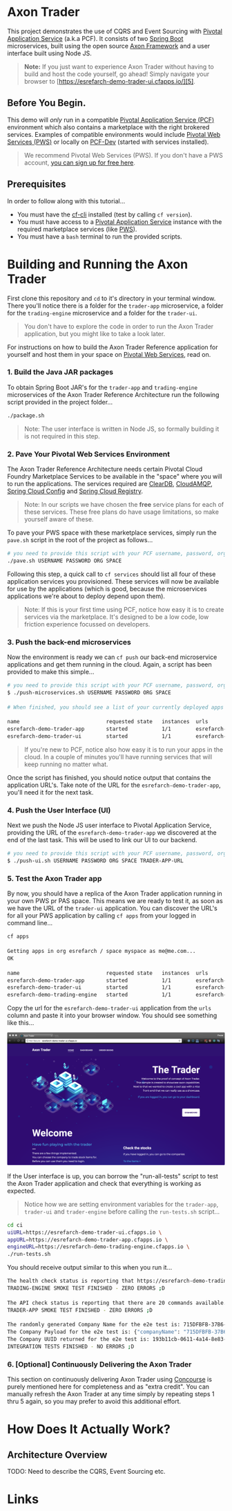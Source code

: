 # Axon Trader

This project demonstrates the use of CQRS and Event Sourcing with [Pivotal Application Service][11] (a.k.a PCF). It consists of two [Spring Boot][9] microservices, built using the open source [Axon Framework][10] and a user interface built using Node JS.

> __Note:__ If you just want to experience Axon Trader without having to build and host the code yourself, go ahead! Simply navigate your browser to [https://esrefarch-demo-trader-ui.cfapps.io/][5].

## Before You Begin.

This demo will *only* run in a compatible [Pivotal Application Service (PCF)][11] environment which also contains a marketplace with the right brokered services. Examples of compatible environments would include [Pivotal Web Services (PWS)][6] or locally on [PCF-Dev][7] (started with services installed). 

> We recommend Pivotal Web Services (PWS). If you don't have a PWS account, [you can sign up for free here][6].

## Prerequisites

In order to follow along with this tutorial...

- You must have the [cf-cli][8] installed (test by calling `cf version`).
- You must have access to a [Pivotal Application Service][11] instance with the required marketplace services (like [PWS][6]).
- You must have a `bash` terminal to run the provided scripts.

# Building and Running the Axon Trader

First clone this repository and `cd` to it's directory in your terminal window. There you'll notice there is a folder for the `trader-app` microservice, a folder for the `trading-engine` microservice and a folder for the `trader-ui`.

> You don't have to explore the code in order to run the Axon Trader application, but you might like to take a look later.

For instructions on how to build the Axon Trader Reference application for yourself and host them in your space on [Pivotal Web Services][6], read on.


### 1. Build the Java JAR packages

To obtain Spring Boot JAR's for the `trader-app` and `trading-engine` microservices of the Axon Trader Reference Architecture run the following script provided in the project folder...

```bash
./package.sh
```

> Note: The user interface is written in Node JS, so formally building it is not required in this step.

### 2. Pave Your Pivotal Web Services Environment

The Axon Trader Reference Architecture needs certain Pivotal Cloud Foundry Marketplace Services to be available in the "space" where you will to run the applications. The services required are [ClearDB][1], [CloudAMQP][2], [Spring Cloud Config][3] and [Spring Cloud Registry][4].

> Note: In our scripts we have chosen the __free__ service plans for each of these services. These free plans do have usage limitations, so make yourself aware of these.

To pave your PWS space with these marketplace services, simply run the `pave.sh` script in the root of the project as follows... 

```bash
# you need to provide this script with your PCF username, password, org and space...
./pave.sh USERNAME PASSWORD ORG SPACE
```

Following this step, a quick call to `cf services` should list all four of these application services you provisioned. These services will now be available for use by the applications (which is good, because the microservices applications we're about to deploy depend upon them).

> Note: If this is your first time using PCF, notice how easy it is to create services via the marketplace. It's designed to be a low code, low friction experience focussed on developers.

### 3. Push the back-end microservices

Now the environment is ready we can `cf push` our back-end microservice applications and get them running in the cloud. Again, a script has been provided to make this simple... 

```bash
# you need to provide this script with your PCF username, password, org and space...
$ ./push-microservices.sh USERNAME PASSWORD ORG SPACE

# When finished, you should see a list of your currently deployed apps and their URL's...

name                            requested state   instances  urls
esrefarch-demo-trader-app       started           1/1        esrefarch-demo-trader-app.cfapps.io
esrefarch-demo-trader-ui        started           1/1        esrefarch-demo-trader-ui.cfapps.io
```

> If you're new to PCF, notice also how easy it is to run your apps in the cloud. In a couple of minutes you'll have running services that will keep running no matter what.

Once the script has finished, you should notice output that contains the application URL's. Take note of the URL for the `esrefarch-demo-trader-app`, you'll need it for the next task.

### 4. Push the User Interface (UI)

Next we push the Node JS user interface to Pivotal Application Service, providing the URL of the `esrefarch-demo-trader-app` we discovered at the end of the last task. This will be used to link our UI to our backend. 

```bash
# you need to provide this script with your PCF username, password, org, space and trader-app-url ()...
$ ./push-ui.sh USERNAME PASSWORD ORG SPACE TRADER-APP-URL
```

### 5. Test the Axon Trader app


By now, you should have a replica of the Axon Trader application running in your own PWS pr PAS space. This means we are ready to test it, as soon as we have the URL of the `trader-ui` application. You can discover the URL's for all your PWS application by calling `cf apps` from your logged in command line...

```bash
cf apps

Getting apps in org esrefarch / space myspace as me@me.com...
OK

name                            requested state   instances  urls
esrefarch-demo-trader-app       started           1/1        esrefarch-demo-trader-app.cfapps.io
esrefarch-demo-trader-ui        started           1/1        esrefarch-demo-trader-ui.cfapps.io
esrefarch-demo-trading-engine   started           1/1        esrefarch-demo-trading-engine.cfapps.io
```

Copy the url for the `esrefarch-demo-trader-ui` application from the `urls` column and paste it into your browser window. You should see something like this...

![Axon Trader][12]

If the User interface is up, you can borrow the "run-all-tests" script to test the Axon Trader application and check that everything is working as expected. 

> Notice how we are setting environment variables for the `trader-app`, `trader-ui` and `trader-engine` before calling the `run-tests.sh` script...

```bash
cd ci
uiURL=https://esrefarch-demo-trader-ui.cfapps.io \
appURL=https://esrefarch-demo-trader-app.cfapps.io \
engineURL=https://esrefarch-demo-trading-engine.cfapps.io \
./run-tests.sh 
```

You should receive output similar to this when you run it...

````bash
The health check status is reporting that https://esrefarch-demo-trading-engine.cfapps.io is UP
TRADING-ENGINE SMOKE TEST FINISHED - ZERO ERRORS ;D

The API check status is reporting that there are 20 commands available.
TRADER-APP SMOKE TEST FINISHED - ZERO ERRORS ;D

The randomly generated Company Name for the e2e test is: 715DFBFB-37B6-44A5-8F59-77C31622E58E
The Company Payload for the e2e test is: {"companyName": "715DFBFB-37B6-44A5-8F59-77C31622E58E", "companyValue": "1337", "amountOfShares": "42"}
The Company UUID returned for the e2e test is: 193b11cb-0611-4a14-8e83-3f29226b5eeb
INTEGRATION TESTS FINISHED - NO ERRORS ;D
````

### 6. [Optional] Continuously Delivering the Axon Trader

This section on continuously delivering Axon Trader using [Concourse][13] is purely mentioned here for completeness and as "extra credit". You can manually refresh the Axon Trader at any time simply by repeating steps 1 thru 5 again, so you may prefer to avoid this additional effort.



# How Does It Actually Work?

## Architecture Overview

TODO: Need to describe the CQRS, Event Sourcing etc.


# Links

[1]: https://docs.run.pivotal.io/marketplace/services/cleardb.html
[2]: https://docs.run.pivotal.io/marketplace/services/cloudamqp.html
[3]: https://docs.pivotal.io/spring-cloud-services/2-0/common/config-server/index.html
[4]: https://docs.pivotal.io/spring-cloud-services/2-0/common/service-registry/index.html
[5]: https://esrefarch-demo-trader-ui.cfapps.io/
[6]: https://run.pivotal.io/
[7]: https://pivotal.io/pcf-dev
[8]: https://docs.cloudfoundry.org/cf-cli/install-go-cli.html
[9]: http://projects.spring.io/spring-boot/
[10]: http://www.axonframework.org/
[11]: https://pivotal.io/platform/pivotal-application-service
[12]: /images/AxonTrader-UI-001.png
[13]: https://concourse-ci.org/
